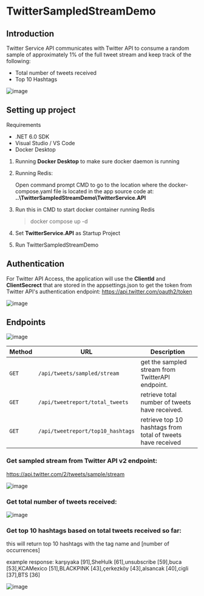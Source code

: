 # TwitterSampledStreamDemo

## Introduction

Twitter Service API communicates with Twitter API to consume a random sample of approximately 1% of the full tweet stream and keep track of the following:

- Total number of tweets received
- Top 10 Hashtags

![image](https://user-images.githubusercontent.com/54370206/185518874-8dcb4ea5-45c8-43ef-bc08-a4e781df0635.png)


## Setting up project

Requirements
- .NET 6.0 SDK
- Visual Studio / VS Code 
- Docker Desktop

1. Running **Docker Desktop** to make sure docker daemon is running
2. Running Redis:

	Open command prompt  CMD to go to the location where the docker-compose.yaml file is located in the app source code at: 
	**..\TwitterSampledStreamDemo\TwitterService.API**
	
3.	Run this in CMD to start docker container running Redis
	>docker compose up -d
4.  Set **TwitterService.API** as Startup Project
5. Run TwitterSampledStreamDemo

## Authentication
For Twitter API Access, the application will use the **ClientId** and **ClientSecrect** that are stored in the appsettings.json to get the token from Twitter API's authentication endpoint:
https://api.twitter.com/oauth2/token

![image](https://user-images.githubusercontent.com/54370206/185506995-cd96f82e-72f3-4091-9918-62d1413044b5.png)


## Endpoints

![image](https://user-images.githubusercontent.com/54370206/185501874-e264d79f-a201-4e32-a453-fc47f9778f15.png)

| Method   | URL                                      | Description                                                   |
| -------- | ---------------------------------------- | ------------------------------------------------------------- |
| `GET`    | `/api/tweets/sampled/stream`             | get the sampled stream from TwitterAPI endpoint.            |
| `GET`    | `/api/tweetreport/total_tweets`          | retrieve total number of tweets have received.                |
| `GET`    | `/api/tweetreport/top10_hashtags`        | retrieve top 10 hashtags from total of tweets have received   |



### Get sampled stream from Twitter API v2 endpoint:
https://api.twitter.com/2/tweets/sample/stream

![image](https://user-images.githubusercontent.com/54370206/185519259-d408a8e6-2532-42bb-b45d-1978ce1ed97d.png)

### Get total number of tweets received:
![image](https://user-images.githubusercontent.com/54370206/185517155-36a922b7-fa4c-4790-baea-f069868b460d.png)

### Get top 10 hashtags based on total tweets received so far:
this will return top 10 hashtags with the tag name and [number of occurrences]

example response: 
karşıyaka [91],SheHulk [61],unsubscribe [59],buca [53],KCAMexico [51],BLACKPINK [43],çerkezköy [43],alsancak [40],cigli [37],BTS [36]

![image](https://user-images.githubusercontent.com/54370206/185517076-7d851dec-b986-435a-87f5-04b2ebf94836.png)


